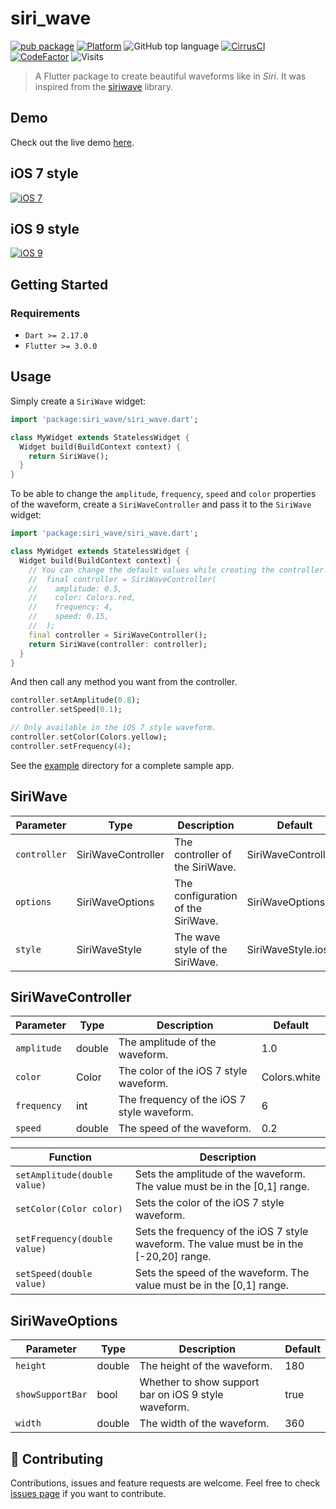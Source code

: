 # siri_wave

[![pub package](https://img.shields.io/pub/v/siri_wave.svg?style=for-the-badge)](https://pub.dev/packages/siri_wave)
[![Platform](https://img.shields.io/badge/Platform-Flutter-02569B?logo=flutter&style=for-the-badge)](https://flutter.dev)
![GitHub top language](https://img.shields.io/github/languages/top/halildurmus/hotdeals-app?style=for-the-badge)
[![CirrusCI](https://img.shields.io/cirrus/github/halildurmus/siri_wave?style=for-the-badge)](https://cirrus-ci.com/halildurmus/siri_wave)
[![CodeFactor](https://www.codefactor.io/repository/github/halildurmus/siri_wave/badge?style=for-the-badge)](https://www.codefactor.io/repository/github/halildurmus/siri_wave)
![Visits](https://visitor-badge.glitch.me/badge?page_id=halildurmus.siri_wave)

> A Flutter package to create beautiful waveforms like in *Siri*. It was inspired from the [siriwave](https://github.com/kopiro/siriwave) library.

## Demo

Check out the live demo [here](https://halildurmus.github.io/siri_wave).

## iOS 7 style

[![iOS 7](https://raw.githubusercontent.com/halildurmus/siri_wave/main/gifs/ios_7.gif)](https://halildurmus.github.io/siri_wave)

## iOS 9 style

[![iOS 9](https://raw.githubusercontent.com/halildurmus/siri_wave/main/gifs/ios_9.gif)](https://halildurmus.github.io/siri_wave)

## Getting Started

### Requirements
- `Dart >= 2.17.0`
- `Flutter >= 3.0.0`

## Usage

Simply create a `SiriWave` widget:

```dart
import 'package:siri_wave/siri_wave.dart';

class MyWidget extends StatelessWidget {
  Widget build(BuildContext context) {
    return SiriWave();
  }
}
```

To be able to change the `amplitude`, `frequency`, `speed` and `color` properties of the waveform, create a `SiriWaveController` and pass it to the `SiriWave` widget:

```dart
import 'package:siri_wave/siri_wave.dart';

class MyWidget extends StatelessWidget {
  Widget build(BuildContext context) {
    // You can change the default values while creating the controller.
    //  final controller = SiriWaveController(
    //    amplitude: 0.5,
    //    color: Colors.red,
    //    frequency: 4,
    //    speed: 0.15,
    //  );
    final controller = SiriWaveController();
    return SiriWave(controller: controller);
  }
}
```

And then call any method you want from the controller.

```dart
controller.setAmplitude(0.8);
controller.setSpeed(0.1);

// Only available in the iOS 7 style waveform.
controller.setColor(Colors.yellow);
controller.setFrequency(4);
```

See the [example](https://github.com/halildurmus/siri_wave/blob/main/example/lib/main.dart) directory for a complete sample app.

## SiriWave

| Parameter    | Type                | Description                               | Default                 |
| ------------ | ------------------- | ----------------------------------------- | ----------------------- |
| `controller` | SiriWaveController  | The controller of the SiriWave.           | SiriWaveController()    |
| `options`    | SiriWaveOptions     | The configuration of the SiriWave.        | SiriWaveOptions()       |
| `style`      | SiriWaveStyle       | The wave style of the SiriWave.           | SiriWaveStyle.ios_9     |


## SiriWaveController

| Parameter    | Type     | Description                                 | Default      |
| ------------ | -------- | ------------------------------------------- | ------------ |
| `amplitude`  | double   | The amplitude of the waveform.              | 1.0          |
| `color`      | Color    | The color of the iOS 7 style waveform.      | Colors.white |
| `frequency`  | int      | The frequency of the iOS 7 style waveform.  | 6            |
| `speed`      | double   | The speed of the waveform.                  | 0.2          |

| Function                      | Description                                                                              |
| ----------------------------- | ---------------------------------------------------------------------------------------- |
| `setAmplitude(double value)`  | Sets the amplitude of the waveform. The value must be in the [0,1] range.                |
| `setColor(Color color)`       | Sets the color of the iOS 7 style waveform.                                              |
| `setFrequency(double value)`  | Sets the frequency of the iOS 7 style waveform. The value must be in the [-20,20] range. |
| `setSpeed(double value)`      | Sets the speed of the waveform. The value must be in the [0,1] range.                    |

## SiriWaveOptions

| Parameter          | Type     | Description                                         | Default       |
| ------------------ | -------- | ----------------------------------------------------| ------------- |
| `height`           | double   | The height of the waveform.                         | 180           |
| `showSupportBar`   | bool     | Whether to show support bar on iOS 9 style waveform.| true          |
| `width`            | double   | The width of the waveform.                          | 360           |

## 🤝 Contributing

Contributions, issues and feature requests are welcome.
Feel free to check [issues page](https://github.com/halildurmus/siri_wave/issues) if you want to contribute.
